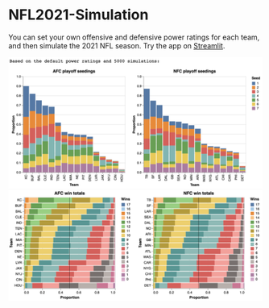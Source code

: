 # NFL2021-Simulation
 
You can set your own offensive and defensive power ratings for each team, and then simulate the 2021 NFL season.  Try the app on [Streamlit](https://share.streamlit.io/christopherdavisuci/nfl2021-simulation/main/nfl_simulation.py).

<img src="data/pc_holder.png"></img>
<img src="data/wt_holder.png"></img>
